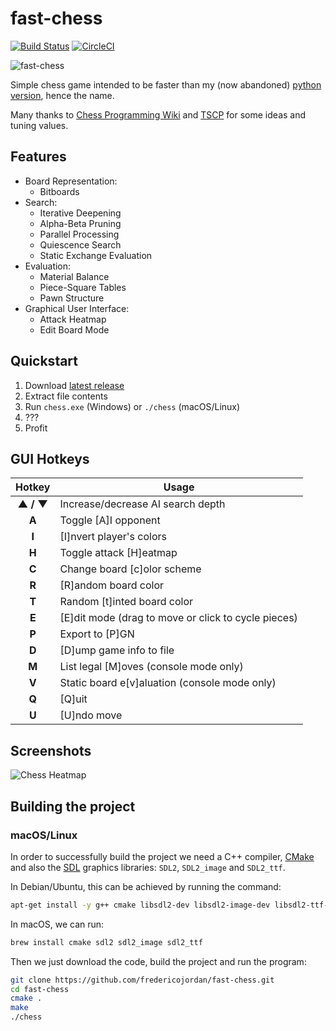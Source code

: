 # fast-chess

[![Build Status](https://travis-ci.org/fredericojordan/fast-chess.svg?branch=master)](https://travis-ci.org/fredericojordan/fast-chess) [![CircleCI](https://circleci.com/gh/fredericojordan/fast-chess.svg?style=shield)](https://circleci.com/gh/fredericojordan/fast-chess)

![fast-chess](http://i.imgur.com/O6rcSqu.png)

Simple chess game intended to be faster than my (now abandoned) [python version](https://github.com/fredericojordan/chess), hence the name.

Many thanks to [Chess Programming Wiki](http://chessprogramming.wikispaces.com) and [TSCP](http://www.tckerrigan.com/Chess/TSCP/) for some ideas and tuning values.

## Features

- Board Representation:
    - Bitboards
- Search:
    - Iterative Deepening
    - Alpha-Beta Pruning
    - Parallel Processing
    - Quiescence Search
    - Static Exchange Evaluation
- Evaluation:
    - Material Balance
    - Piece-Square Tables
    - Pawn Structure
- Graphical User Interface:
    - Attack Heatmap
    - Edit Board Mode

## Quickstart

1. Download [latest release](https://github.com/fredericojordan/fast-chess/releases)
2. Extract file contents
3. Run `chess.exe` (Windows) or `./chess` (macOS/Linux)
4. ???
5. Profit

## GUI Hotkeys

|   Hotkey    |                     Usage                           |
| :---------: | --------------------------------------------------- |
|  **▲ / ▼**  | Increase/decrease AI search depth                   |
|    **A**    | Toggle [A]I opponent                                |
|    **I**    | [I]nvert player's colors                            |
|    **H**    | Toggle attack [H]eatmap                             |
|    **C**    | Change board [c]olor scheme                         |
|    **R**    | [R]andom board color                                |
|    **T**    | Random [t]inted board color                         |
|    **E**    | [E]dit mode (drag to move or click to cycle pieces) |
|    **P**    | Export to [P]GN                                     |
|    **D**    | [D]ump game info to file                            |
|    **M**    | List legal [M]oves (console mode only)              |
|    **V**    | Static board e[v]aluation (console mode only)       |
|    **Q**    | [Q]uit                                              |
|    **U**    | [U]ndo move                                         |

## Screenshots

![Chess Heatmap](http://i.imgur.com/qvwbINN.png)

## Building the project

### macOS/Linux

In order to successfully build the project we need a C++ compiler, [CMake](https://cmake.org/) and also the [SDL](https://www.libsdl.org/) graphics libraries: `SDL2`, `SDL2_image` and `SDL2_ttf`.

In Debian/Ubuntu, this can be achieved by running the command:

```bash
apt-get install -y g++ cmake libsdl2-dev libsdl2-image-dev libsdl2-ttf-dev
```

In macOS, we can run:

```bash
brew install cmake sdl2 sdl2_image sdl2_ttf
```

Then we just download the code, build the project and run the program:

```bash
git clone https://github.com/fredericojordan/fast-chess.git
cd fast-chess
cmake .
make
./chess
```

